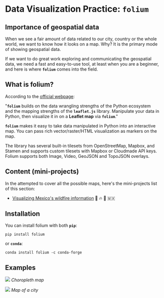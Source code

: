 # Data Visualization Practice: `folium`

## Importance of geospatial data

When we see a fair amount of data related to our city, country or the whole world, we want to know how it looks on a map. Why? It is the primary mode of showing geospatial data.

If we want to do great work exploring and communicating the geospatial data, we need a fast and easy-to-use tool, at least when you are a beginner, and here is where **`folium`** comes into the field.

## What is folium?

According to the [official webpage](https://python-visualization.github.io/folium/):

"**`folium`** builds on the data wrangling strengths of the Python ecosystem and the mapping strengths of the **`leaflet.js`** library. Manipulate your data in Python, then visualize it in on a **Leaflet map** via **`folium`**."

**`folium`** makes it easy to take data manipulated in Python into an interactive map. You can pass rich vector/raster/HTML visualization as markers on the map.

The library has several built-in tilesets from OpenStreetMap, Mapbox, and Stamen and supports custom tilesets with Mapbox or Cloudmade API keys. Folium supports both Image, Video, GeoJSON and TopoJSON overlays.

## Content (mini-projects)
In the attempted to cover all the possible maps, here's the mini-projects list of this section:
* [Visualizing Mexico's wildfire information](https://github.com/isaacarroyov/data_visualization_practice/tree/master/Folium/Wildfires) 🌳 :fire: 🌳 🇲🇽

## Installation

You can install folium with both **`pip`**:

```
pip install folium
```

or **`conda`**:

```
conda install folium -c conda-forge
```

## Examples
![](https://bn02pap001files.storage.live.com/y4mZPnUdOGBHlo9vLAZMvVPX1jXa7T7-HznkHKQpJ0hsC4xWI4mMqluSjz3csyJjATUCZqpA-dQhF6pVnNaURIhHNrCmixLdqtpu8AEt54q-ILNa0tNr8qANLzWBpOg0Pll90v6HfFE_qVCj1tEy7NxapNF2pt0xnZsL56N8_cNFpxGolprXbaEsgT4DXkNSVEf-r7yBYiYlvPyeqyZgvdTaA/world_choropleth.png?psid=1&width=3073&height=1956)
_Choropleth map_

![](https://bn02pap001files.storage.live.com/y4mja-lecU6AYGotCqe53_4vAQD9JSgp7WMwRv-KieUG_AaTlZEG0z2SjzOrAtTR-JwKfUoavMNo4MnPto491iKJ_2pZdGF7eT1FNpv6cL5f6bgOzFY2DYea4rfjD5I6NEPROxxeT6uYdxpabF8RJKhi-S2ZcfGeyrv5ykIIH9S3geVtYfyCXX9LyLQAeIOOg2a2YfgXuCgZOpRnA9Uxhgqzg/merida_map.png?psid=1&width=2250&height=1610)
_Map of a city_
